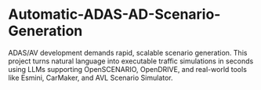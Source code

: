 # Automatic-ADAS-AD-Scenario-Generation
ADAS/AV development demands rapid, scalable scenario generation. This project turns natural language into executable traffic simulations in seconds using LLMs supporting OpenSCENARIO, OpenDRIVE, and real-world tools like Esmini, CarMaker, and AVL Scenario Simulator.
